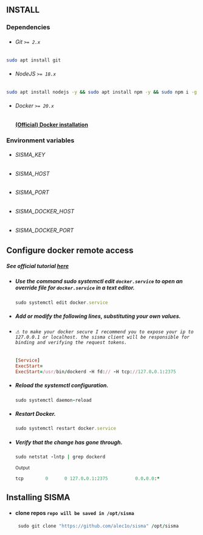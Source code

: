 ## INSTALL

### Dependencies 
- ###### Git ``>= 2.x``
```sh
sudo apt install git
```
- ###### NodeJS ``>= 18.x`` 
```sh
sudo apt install nodejs -y && sudo apt install npm -y && sudo npm i -g yarn && echo "DONE"
```
- ###### Docker ``>= 20.x`` 
  #### [(Official) Docker installation](https://docs.docker.com/engine/install/)

### Environment variables
- ###### SISMA_KEY `` ``
- ###### SISMA_HOST `` ``
- ###### SISMA_PORT `` ``
- ###### SISMA_DOCKER_HOST `` ``
- ###### SISMA_DOCKER_PORT `` ``

## Configure docker remote access
##### See official tutorial [here](https://docs.docker.com/config/daemon/remote-access/)
- ##### Use the command sudo systemctl edit ``docker.service`` to open an override file for ``docker.service`` in a text editor.
  ```rb
  sudo systemctl edit docker.service
  ```
- ##### Add or modify the following lines, substituting your own values.
- ###### ``⚠ to make your docker secure I recommend you to expose your ip to 127.0.0.1 or localhost. the sisma client will be responsible for binding and verifying the request tokens.``
  ```rb
  [Service]
  ExecStart=
  ExecStart=/usr/bin/dockerd -H fd:// -H tcp://127.0.0.1:2375
  ```
- ##### Reload the systemctl configuration.
  ```rb
  sudo systemctl daemon-reload
  ```
- ##### Restart Docker.
  ```rb
  sudo systemctl restart docker.service
  ```
- ##### Verify that the change has gone through.
  ```rb
  sudo netstat -lntp | grep dockerd
  ```
  <sup>Output</sup>
  ```rb
  tcp        0      0 127.0.0.1:2375          0.0.0.0:*               LISTEN      3758/dockerd
  ```

## Installing SISMA
- #### clone repos ``repo will be saved in /opt/sisma``
  ```rb
   sudo git clone "https://github.com/alec1o/sisma" /opt/sisma
  ```
